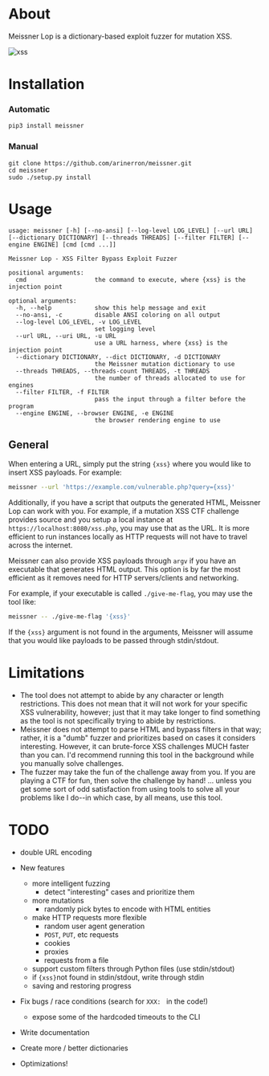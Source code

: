 # About

Meissner Lop is a dictionary-based exploit fuzzer for mutation XSS.

![xss](https://raw.githubusercontent.com/Arinerron/meissner/master/tests/run.gif)

# Installation
### Automatic

```bash
pip3 install meissner
```

### Manual

```
git clone https://github.com/arinerron/meissner.git
cd meissner
sudo ./setup.py install
```

# Usage

```
usage: meissner [-h] [--no-ansi] [--log-level LOG_LEVEL] [--url URL] [--dictionary DICTIONARY] [--threads THREADS] [--filter FILTER] [--engine ENGINE] [cmd [cmd ...]]

Meissner Lop - XSS Filter Bypass Exploit Fuzzer

positional arguments:
  cmd                   the command to execute, where {xss} is the injection point

optional arguments:
  -h, --help            show this help message and exit
  --no-ansi, -c         disable ANSI coloring on all output
  --log-level LOG_LEVEL, -v LOG_LEVEL
                        set logging level
  --url URL, --uri URL, -u URL
                        use a URL harness, where {xss} is the injection point
  --dictionary DICTIONARY, --dict DICTIONARY, -d DICTIONARY
                        the Meissner mutation dictionary to use
  --threads THREADS, --threads-count THREADS, -t THREADS
                        the number of threads allocated to use for engines
  --filter FILTER, -f FILTER
                        pass the input through a filter before the program
  --engine ENGINE, --browser ENGINE, -e ENGINE
                        the browser rendering engine to use
```

## General

When entering a URL, simply put the string `{xss}` where you would like to insert XSS payloads. For example:

```bash
meissner --url 'https://example.com/vulnerable.php?query={xss}'
```

Additionally, if you have a script that outputs the generated HTML, Meissner Lop can work with you. For example, if a mutation XSS CTF challenge provides source and you setup a local instance at `https://localhost:8080/xss.php`, you may use that as the URL. It is more efficient to run instances locally as HTTP requests will not have to travel across the internet.

Meissner can also provide XSS payloads through `argv` if you have an executable that generates HTML output. This option is by far the most efficient as it removes need for HTTP servers/clients and networking.

For example, if your executable is called `./give-me-flag`, you may use the tool like:

```bash
meissner -- ./give-me-flag '{xss}'
```

If the `{xss}` argument is not found in the arguments, Meissner will assume that you would like payloads to be passed through stdin/stdout.

# Limitations

- The tool does not attempt to abide by any character or length restrictions. This does not mean that it will not work for your specific XSS vulnerability, however; just that it may take longer to find something as the tool is not specifically trying to abide by restrictions.
- Meissner does not attempt to parse HTML and bypass filters in that way; rather, it is a "dumb" fuzzer and prioritizes based on cases it considers interesting. However, it can brute-force XSS challenges MUCH faster than you can. I'd recommend running this tool in the background while you manually solve challenges.
- The fuzzer may take the fun of the challenge away from you. If you are playing a CTF for fun, then solve the challenge by hand! ... unless you get some sort of odd satisfaction from using tools to solve all your problems like I do--in which case, by all means, use this tool.

# TODO
- double URL encoding

- New features
    - more intelligent fuzzing
        - detect "interesting" cases and prioritize them
    - more mutations
        - randomly pick bytes to encode with HTML entities
    - make HTTP requests more flexible
        - random user agent generation
        - `POST`, `PUT`, etc requests
        - cookies
        - proxies
        - requests from a file
    - support custom filters through Python files (use stdin/stdout)
    - if `{xss}`not found in stdin/stdout, write through stdin
    - saving and restoring progress
- Fix bugs / race conditions (search for `XXX: ` in the code!)
    - expose some of the hardcoded timeouts to the CLI
- Write documentation
- Create more / better dictionaries
- Optimizations!
